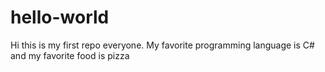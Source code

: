 # hello-world
Hi this is my first repo everyone.
My favorite programming language is C# and my favorite food is pizza
